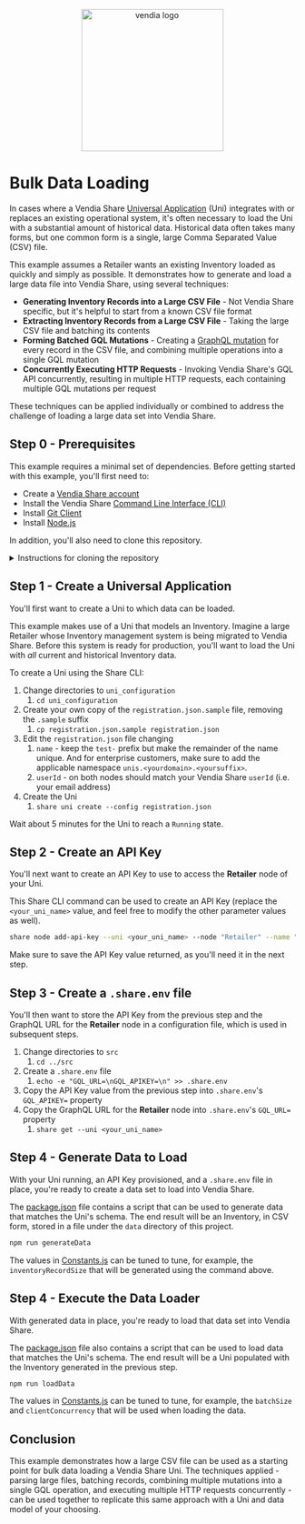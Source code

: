 <p align="center">
  <a href="https://vendia.net/">
    <img src="https://www.vendia.net/images/logo/black.svg" alt="vendia logo" width="250px">
  </a>
</p>

# Bulk Data Loading
In cases where a Vendia Share [Universal Application](https://www.vendia.net/product#universal-apps) (Uni) integrates with or replaces an existing operational system, it's often necessary to load the Uni with a substantial amount of historical data.  Historical data often takes many forms, but one common form is a single, large Comma Separated Value (CSV) file.

This example assumes a Retailer wants an existing Inventory loaded as quickly and simply as possible.  It demonstrates how to generate and load a large data file into Vendia Share, using several techniques:

* **Generating Inventory Records into a Large CSV File** - Not Vendia Share specific, but it's helpful to start from a known CSV file format 
* **Extracting Inventory Records from a Large CSV File** - Taking the large CSV file and batching its contents
* **Forming Batched GQL Mutations** - Creating a [GraphQL mutation](https://graphql.org/learn/queries/#mutations) for every record in the CSV file, and combining multiple operations into a single GQL mutation
* **Concurrently Executing HTTP Requests** - Invoking Vendia Share's GQL API concurrently, resulting in multiple HTTP requests, each containing multiple GQL mutations per request

These techniques can be applied individually or combined to address the challenge of loading a large data set into Vendia Share.

## Step 0 - Prerequisites
This example requires a minimal set of dependencies.  Before getting started with this example, you'll first need to:

* Create a [Vendia Share account](https://share.vendia.net/)
* Install the Vendia Share [Command Line Interface (CLI)](https://www.vendia.net/docs/share/cli)
* Install [Git Client](https://git-scm.com/downloads)
* Install [Node.js](https://nodejs.org/en/download/)

In addition, you'll also need to clone this repository.

<details>
<summary>Instructions for cloning the repository</summary>

### Clone with SSH

```bash
git clone git@github.com:vendia/examples.git
```

### Clone with HTTPS

```bash
git clone https://github.com/vendia/examples.git
```

</details>

## Step 1 - Create a Universal Application
You'll first want to create a Uni to which data can be loaded. 

This example makes use of a Uni that models an Inventory.  Imagine a large Retailer whose Inventory management system is being migrated to Vendia Share.  Before this system is ready for production, you'll want to load the Uni with _all_ current and historical Inventory data.

To create a Uni using the Share CLI:

1. Change directories to `uni_configuration`
    1. `cd uni_configuration`
1. Create your own copy of the `registration.json.sample` file, removing the `.sample` suffix
    1. `cp registration.json.sample registration.json`
1. Edit the `registration.json` file changing
    1. `name` - keep the `test-` prefix but make the remainder of the name unique. And for enterprise customers, make sure to add the applicable namespace `unis.<yourdomain>.<yoursuffix>`.
    1. `userId` - on both nodes should match your Vendia Share `userId` (i.e. your email address)
1. Create the Uni
    1. `share uni create --config registration.json`

Wait about 5 minutes for the Uni to reach a `Running` state.

## Step 2 - Create an API Key
You'll next want to create an API Key to use to access the **Retailer** node of your Uni.

This Share CLI command can be used to create an API Key (replace the `<your_uni_name>` value, and feel free to modify the other parameter values as well).

```bash
share node add-api-key --uni <your_uni_name> --node "Retailer" --name "bulk-load-key" --expiry "2030-01-01"
```

Make sure to save the API Key value returned, as you'll need it in the next step.

## Step 3 - Create a `.share.env` file
You'll then want to store the API Key from the previous step and the GraphQL URL for the **Retailer** node in a configuration file, which is used in subsequent steps.

1. Change directories to `src`
    1. `cd ../src`
1. Create a `.share.env` file
    1. `echo -e "GQL_URL=\nGQL_APIKEY=\n" >> .share.env`
1. Copy the API Key value from the previous step into `.share.env`'s `GQL_APIKEY=` property
1. Copy the GraphQL URL for the **Retailer** node into `.share.env`'s `GQL_URL=` property
    1. `share get --uni <your_uni_name>`

## Step 4 - Generate Data to Load
With your Uni running, an API Key provisioned, and a `.share.env` file in place, you're ready to create a data set to load into Vendia Share.

The [package.json](src/package.json) file contains a script that can be used to generate data that matches the Uni's schema.  The end result will be an Inventory, in CSV form, stored in a file under the `data` directory of this project.

```bash
npm run generateData
```

The values in [Constants.js](src/Constants.js) can be tuned to tune, for example, the `inventoryRecordSize` that will be generated using the command above.

## Step 4 - Execute the Data Loader
With generated data in place, you're ready to load that data set into Vendia Share.

The [package.json](src/package.json) file also contains a script that can be used to load data that matches the Uni's schema.  The end result will be a Uni populated with the Inventory generated in the previous step.

```bash
npm run loadData
```

The values in [Constants.js](src/Constants.js) can be tuned to tune, for example, the `batchSize` and `clientConcurrency` that will be used when loading the data.

## Conclusion
This example demonstrates how a large CSV file can be used as a starting point for bulk data loading a Vendia Share Uni.  The techniques applied - parsing large files, batching records, combining multiple mutations into a single GQL operation, and executing multiple HTTP requests concurrently - can be used together to replicate this same approach with a Uni and data model of your choosing.
